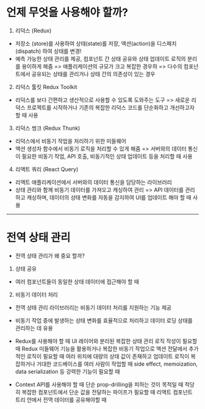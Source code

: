 # 언제 무엇을 사용해야 할까?
1. 리덕스 (Redux)
- 저장소 (store)를 사용하여 상태(state)를 저장, 액션(action)을 디스패치(dispatch) 하여 상태를 변경!
- 예측 가능한 상태 관리를 제공, 컴포넌트 간 상태 공유와 상태 업데이트 로직의 분리를 용이하게 해줌
=> 애플리케이션의 규모가 크고 복잡한 경우하
=> 다수의 컴포넌트에서 공유되는 상태를 관리거나 상태 간의 의존성이 있는 경우

2. 리덕스 툴킷 Redux Toolkit
- 리덕스를 보다 간편하고 생산적으로 사용할 수 있도록 도와주는 도구
=> 새로운 리덕스 프로젝트를 시작하거나 기존의 복잡한 리덕스 코드를 단순화하고 개선하고자 할 때 사용

3. 리덕스 썽크 (Redux Thunk)
- 리덕스에서 비동기 작업을 처리하기 위한 미들웨어
- 액션 생성자 함수에서 비동기 로직을 처리할 수 있게 해줌
=> 서버와의 데이터 통신이 필요한 비동기 작업, API 호출, 비동기적인 상태 업데이트 등을 처리할 때 사용

4. 리액트 쿼리 (React Query)
- 리액트 애플리케이션에서 서버와의 데이터 통신을 담당하는 라이브러리
- 상태 관리와 함께 비동기 데이터를 가져오고 캐싱하여 관리
=> API 데이터를 관리하고 캐싱하며, 데이터의 상태 변화를 자동을 감지하여 UI를 업데이트 해야 할 때 사용

* * *
# 전역 상태 관리
- 전역 상태 관리가 왜 중요 할까?
1. 상태 공유
- 여러 컴포넌트들이 동일한 상태 데이터에 접근해야 할 때

2. 비동기 데이터 처리
- 전역 상태 관리 라이브러리는 비동기 데이터 처리를 지원하는 기능 제공
- 비동기 작업 중에 발생하는 상태 변화를 효율적으로 처리하고 데이터 로딩 상태를 관리하는 데 유용

- Redux를 사용해야 할 때
UI 레이어와 분리된 복잡한 상태 관리 로직 작성이 필요할 때
Redux 미들웨어 기능을 활용하거나 복잡한 비동기 작업으로 액션 전달에서 추가적인 로직이 필요할 때
여러 위치에 대량의 상태 값이 존재하고 업데이트 로직이 복잡하거나 거대한 코드베이스를 여러 사람이 작업할 때
side effect, memoization, data serialization 등 강력한 기능이 필요할 때

- Context API를 사용해야 할 때
단순 prop-drilling을 피하는 것이 목적일 때
적당히 복잡한 컴포넌트에서 단순 값을 전달하는 파이프가 필요할 때
리액트 컴포넌트 트리 안에서 전역 데이터를 공유해야할 때